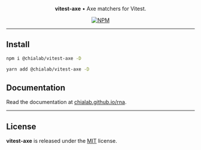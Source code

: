 <p align="center">
    <strong>vitest-axe</strong> • Axe matchers for Vitest.
</p>

<p align="center">
    <a href="https://www.npmjs.com/package/@chialab/vitest-axe"><img alt="NPM" src="https://img.shields.io/npm/v/@chialab/vitest-axe.svg?style=flat-square"></a>
</p>

---

## Install

```sh
npm i @chialab/vitest-axe -D
```

```sh
yarn add @chialab/vitest-axe -D
```

## Documentation

Read the documentation at [chialab.github.io/rna](https://chialab.github.io/rna/guide/vitest-axe).

---

## License

**vitest-axe** is released under the [MIT](https://github.com/chialab/rna/blob/main/packages/vitest-axe/LICENSE) license.
